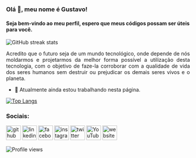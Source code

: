 ### Olá 👋, meu nome é Gustavo!
#### Seja bem-vindo ao meu perfil, espero que meus códigos possam ser úteis para você.
<!--![Seja bem-vindo ao meu perfil, espero que meus códigos possam ser úteis para você.](https://philippe.bourgau.net/imgs/2015-08-19-mining-github-for-new-hires/github.png)-->

![GitHub streak stats](https://github-readme-streak-stats.herokuapp.com/?user=gustavogino)  

<p style="text-align: justify;">Acredito que o futuro seja de um mundo tecnológico, onde depende de nós moldarmos e projetarmos da melhor forma possível a utilização desta tecnologia, com o objetivo de faze-la corroborar com a qualidade de vida dos seres humanos sem destruir ou prejudicar os demais seres vivos e o planeta.</p>

- 🔭 Atualmente ainda estou trabalhando nesta página.

[![Top Langs](https://github-readme-stats.vercel.app/api/top-langs/?username=gustavogino)](https://github.com/anuraghazra/github-readme-stats) 

### Sociais:
[<img src='https://cdn.jsdelivr.net/npm/simple-icons@3.0.1/icons/github.svg' alt='github' height='40'>](https://github.com/gustavogino)  [<img src='https://cdn.jsdelivr.net/npm/simple-icons@3.0.1/icons/linkedin.svg' alt='linkedin' height='40'>](https://www.linkedin.com/in/gustavoscotton/)  [<img src='https://cdn.jsdelivr.net/npm/simple-icons@3.0.1/icons/facebook.svg' alt='facebook' height='40'>](https://www.facebook.com/gustavo.gino2)  [<img src='https://cdn.jsdelivr.net/npm/simple-icons@3.0.1/icons/instagram.svg' alt='instagram' height='40'>](https://www.instagram.com/gustavogino/)  [<img src='https://cdn.jsdelivr.net/npm/simple-icons@3.0.1/icons/twitter.svg' alt='twitter' height='40'>](https://twitter.com/gustavogino)  [<img src='https://cdn.jsdelivr.net/npm/simple-icons@3.0.1/icons/youtube.svg' alt='YouTube' height='40'>](https://www.youtube.com/channel/UCWLlQq6hJSrbnG7DSdSuYZg)  [<img src='https://cdn.jsdelivr.net/npm/simple-icons@3.0.1/icons/icloud.svg' alt='website' height='40'>](https://gustavogino.github.io)  


![Profile views](https://gpvc.arturio.dev/gustavogino)
